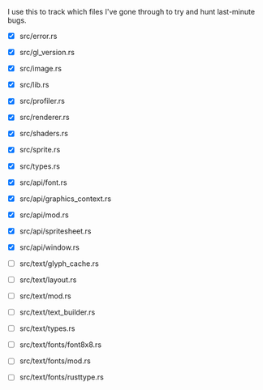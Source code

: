 I use this to track which files I've gone through to try and hunt
last-minute bugs.

- [x] src/error.rs
- [x] src/gl_version.rs
- [x] src/image.rs
- [x] src/lib.rs
- [x] src/profiler.rs
- [x] src/renderer.rs
- [x] src/shaders.rs
- [x] src/sprite.rs
- [x] src/types.rs

- [x] src/api/font.rs
- [x] src/api/graphics_context.rs
- [x] src/api/mod.rs
- [x] src/api/spritesheet.rs
- [x] src/api/window.rs

- [ ] src/text/glyph_cache.rs
- [ ] src/text/layout.rs
- [ ] src/text/mod.rs
- [ ] src/text/text_builder.rs
- [ ] src/text/types.rs

- [ ] src/text/fonts/font8x8.rs
- [ ] src/text/fonts/mod.rs
- [ ] src/text/fonts/rusttype.rs
